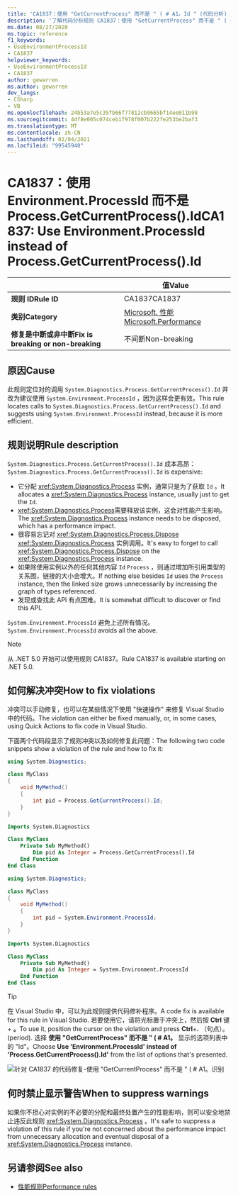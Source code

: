 ```yaml
---
title: 'CA1837：使用 "GetCurrentProcess" 而不是 " ( # A1。Id " (代码分析) '
description: '了解代码分析规则 CA1837：使用 "GetCurrentProcess" 而不是 " ( # A1。识别'
ms.date: 08/27/2020
ms.topic: reference
f1_keywords:
- UseEnvironmentProcessId
- CA1837
helpviewer_keywords:
- UseEnvironmentProcessId
- CA1837
author: gewarren
ms.author: gewarren
dev_langs:
- CSharp
- VB
ms.openlocfilehash: 24b53a7e5c35fb66f77812cb9665bf14ee011b98
ms.sourcegitcommit: 4df8e005c074ceb1f978f007b222fe253be2baf3
ms.translationtype: MT
ms.contentlocale: zh-CN
ms.lasthandoff: 02/04/2021
ms.locfileid: "99545940"
---
```

# <a name="ca1837-use-environmentprocessid-instead-of-processgetcurrentprocessid"></a><span data-ttu-id="d1fe5-103">CA1837：使用 Environment.ProcessId 而不是 Process.GetCurrentProcess().Id</span><span class="sxs-lookup"><span data-stu-id="d1fe5-103">CA1837: Use Environment.ProcessId instead of Process.GetCurrentProcess().Id</span></span>

| | <span data-ttu-id="d1fe5-104">值</span><span class="sxs-lookup"><span data-stu-id="d1fe5-104">Value</span></span> |
|-|-|
| <span data-ttu-id="d1fe5-105">**规则 ID**</span><span class="sxs-lookup"><span data-stu-id="d1fe5-105">**Rule ID**</span></span> |<span data-ttu-id="d1fe5-106">CA1837</span><span class="sxs-lookup"><span data-stu-id="d1fe5-106">CA1837</span></span>
| <span data-ttu-id="d1fe5-107">**类别**</span><span class="sxs-lookup"><span data-stu-id="d1fe5-107">**Category**</span></span> |[<span data-ttu-id="d1fe5-108">Microsoft. 性能</span><span class="sxs-lookup"><span data-stu-id="d1fe5-108">Microsoft.Performance</span></span>](performance-warnings.md)|
| <span data-ttu-id="d1fe5-109">**修复是中断或非中断**</span><span class="sxs-lookup"><span data-stu-id="d1fe5-109">**Fix is breaking or non-breaking**</span></span> |<span data-ttu-id="d1fe5-110">不间断</span><span class="sxs-lookup"><span data-stu-id="d1fe5-110">Non-breaking</span></span>|

## <a name="cause"></a><span data-ttu-id="d1fe5-111">原因</span><span class="sxs-lookup"><span data-stu-id="d1fe5-111">Cause</span></span>

<span data-ttu-id="d1fe5-112">此规则定位对的调用 `System.Diagnostics.Process.GetCurrentProcess().Id` 并改为建议使用 `System.Environment.ProcessId` ，因为这样会更有效。</span><span class="sxs-lookup"><span data-stu-id="d1fe5-112">This rule locates calls to `System.Diagnostics.Process.GetCurrentProcess().Id` and suggests using `System.Environment.ProcessId` instead, because it is more efficient.</span></span>

## <a name="rule-description"></a><span data-ttu-id="d1fe5-113">规则说明</span><span class="sxs-lookup"><span data-stu-id="d1fe5-113">Rule description</span></span>

<span data-ttu-id="d1fe5-114">`System.Diagnostics.Process.GetCurrentProcess().Id` 成本高昂：</span><span class="sxs-lookup"><span data-stu-id="d1fe5-114">`System.Diagnostics.Process.GetCurrentProcess().Id` is expensive:</span></span>

- <span data-ttu-id="d1fe5-115">它分配 <xref:System.Diagnostics.Process> 实例，通常只是为了获取 `Id` 。</span><span class="sxs-lookup"><span data-stu-id="d1fe5-115">It allocates a <xref:System.Diagnostics.Process> instance, usually just to get the `Id`.</span></span>
- <span data-ttu-id="d1fe5-116"><xref:System.Diagnostics.Process>需要释放该实例，这会对性能产生影响。</span><span class="sxs-lookup"><span data-stu-id="d1fe5-116">The <xref:System.Diagnostics.Process> instance needs to be disposed, which has a performance impact.</span></span>
- <span data-ttu-id="d1fe5-117">很容易忘记对 <xref:System.Diagnostics.Process.Dispose> <xref:System.Diagnostics.Process> 实例调用。</span><span class="sxs-lookup"><span data-stu-id="d1fe5-117">It's easy to forget to call <xref:System.Diagnostics.Process.Dispose> on the <xref:System.Diagnostics.Process> instance.</span></span>
- <span data-ttu-id="d1fe5-118">如果除使用实例以外的任何其他内容 `Id` `Process` ，则通过增加所引用类型的关系图，链接的大小会增大。</span><span class="sxs-lookup"><span data-stu-id="d1fe5-118">If nothing else besides `Id` uses the `Process` instance, then the linked size grows unnecessarily by increasing the graph of types referenced.</span></span>
- <span data-ttu-id="d1fe5-119">发现或查找此 API 有点困难。</span><span class="sxs-lookup"><span data-stu-id="d1fe5-119">It is somewhat difficult to discover or find this API.</span></span>

<span data-ttu-id="d1fe5-120">`System.Environment.ProcessId` 避免上述所有情况。</span><span class="sxs-lookup"><span data-stu-id="d1fe5-120">`System.Environment.ProcessId` avoids all the above.</span></span>

> [!NOTE]
> <span data-ttu-id="d1fe5-121">从 .NET 5.0 开始可以使用规则 CA1837。</span><span class="sxs-lookup"><span data-stu-id="d1fe5-121">Rule CA1837 is available starting on .NET 5.0.</span></span>

## <a name="how-to-fix-violations"></a><span data-ttu-id="d1fe5-122">如何解决冲突</span><span class="sxs-lookup"><span data-stu-id="d1fe5-122">How to fix violations</span></span>

<span data-ttu-id="d1fe5-123">冲突可以手动修复，也可以在某些情况下使用 "快速操作" 来修复 Visual Studio 中的代码。</span><span class="sxs-lookup"><span data-stu-id="d1fe5-123">The violation can either be fixed manually, or, in some cases, using Quick Actions to fix code in Visual Studio.</span></span>

<span data-ttu-id="d1fe5-124">下面两个代码段显示了规则冲突以及如何修复此问题：</span><span class="sxs-lookup"><span data-stu-id="d1fe5-124">The following two code snippets show a violation of the rule and how to fix it:</span></span>

```csharp
using System.Diagnostics;

class MyClass
{
    void MyMethod()
    {
        int pid = Process.GetCurrentProcess().Id;
    }
}
```

```vb
Imports System.Diagnostics

Class MyClass
    Private Sub MyMethod()
        Dim pid As Integer = Process.GetCurrentProcess().Id
    End Function
End Class
```

```csharp
using System.Diagnostics;

class MyClass
{
    void MyMethod()
    {
        int pid = System.Environment.ProcessId;
    }
}
```

```vb
Imports System.Diagnostics

Class MyClass
    Private Sub MyMethod()
        Dim pid As Integer = System.Environment.ProcessId
    End Function
End Class
```

> [!TIP]
> <span data-ttu-id="d1fe5-125">在 Visual Studio 中，可以为此规则提供代码修补程序。</span><span class="sxs-lookup"><span data-stu-id="d1fe5-125">A code fix is available for this rule in Visual Studio.</span></span> <span data-ttu-id="d1fe5-126">若要使用它，请将光标置于冲突上，然后按 **Ctrl** 键 + **。**</span><span class="sxs-lookup"><span data-stu-id="d1fe5-126">To use it, position the cursor on the violation and press **Ctrl**+**.**</span></span> <span data-ttu-id="d1fe5-127">（句点）。</span><span class="sxs-lookup"><span data-stu-id="d1fe5-127">(period).</span></span> <span data-ttu-id="d1fe5-128">选择 **使用 "GetCurrentProcess" 而不是 " ( # A1。** 显示的选项列表中的 "Id"。</span><span class="sxs-lookup"><span data-stu-id="d1fe5-128">Choose **Use 'Environment.ProcessId' instead of 'Process.GetCurrentProcess().Id'** from the list of options that's presented.</span></span>
>
> ![针对 CA1837 的代码修复-使用 "GetCurrentProcess" 而不是 " ( # A1。识别](media/ca1837-codefix.png)

## <a name="when-to-suppress-warnings"></a><span data-ttu-id="d1fe5-130">何时禁止显示警告</span><span class="sxs-lookup"><span data-stu-id="d1fe5-130">When to suppress warnings</span></span>

<span data-ttu-id="d1fe5-131">如果你不担心对实例的不必要的分配和最终处置产生的性能影响，则可以安全地禁止违反此规则 <xref:System.Diagnostics.Process> 。</span><span class="sxs-lookup"><span data-stu-id="d1fe5-131">It's safe to suppress a violation of this rule if you're not concerned about the performance impact from unnecessary allocation and eventual disposal of a <xref:System.Diagnostics.Process> instance.</span></span>

## <a name="see-also"></a><span data-ttu-id="d1fe5-132">另请参阅</span><span class="sxs-lookup"><span data-stu-id="d1fe5-132">See also</span></span>

- [<span data-ttu-id="d1fe5-133">性能规则</span><span class="sxs-lookup"><span data-stu-id="d1fe5-133">Performance rules</span></span>](performance-warnings.md)
